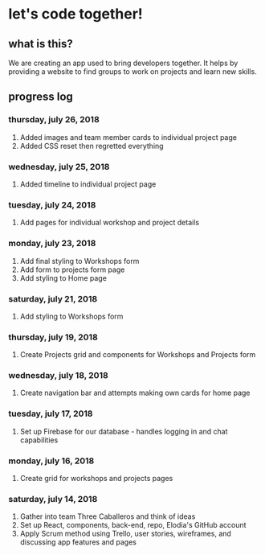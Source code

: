 # let's code together!

## what is this?

We are creating an app used to bring developers together. It helps by providing a website to find groups to work on projects and learn new skills.

## progress log

### thursday, july 26, 2018

1. Added images and team member cards to individual project page
2. Added CSS reset then regretted everything

### wednesday, july 25, 2018

1. Added timeline to individual project page

### tuesday, july 24, 2018

1. Add pages for individual workshop and project details

### monday, july 23, 2018

1. Add final styling to Workshops form
2. Add form to projects form page
3. Add styling to Home page

### saturday, july 21, 2018

1. Add styling to Workshops form

### thursday, july 19, 2018

1. Create Projects grid and components for Workshops and Projects form

### wednesday, july 18, 2018

1. Create navigation bar and attempts making own cards for home page

### tuesday, july 17, 2018

1. Set up Firebase for our database - handles logging in and chat capabilities

### monday, july 16, 2018

1. Create grid for workshops and projects pages

### saturday, july 14, 2018

1. Gather into team Three Caballeros and think of ideas
2. Set up React, components, back-end, repo, Elodia's GitHub account
3. Apply Scrum method using Trello, user stories, wireframes, and discussing app features and pages